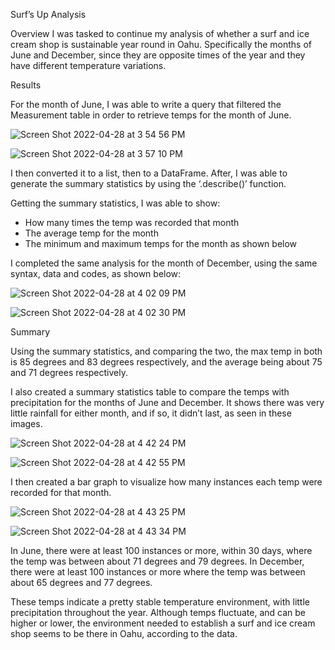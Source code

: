 Surf’s Up Analysis

Overview
I was tasked to continue my analysis of whether a surf and ice cream shop is sustainable year round in Oahu.  Specifically the months of June and December, since they are opposite times of the year and they have different temperature variations.

Results

For the month of June, I was able to write a query that filtered the Measurement table in order to retrieve temps for the month of June.  

![Screen Shot 2022-04-28 at 3 54 56 PM](https://user-images.githubusercontent.com/93801125/165851341-396715fe-575c-401b-989f-56a290a9692a.png)

![Screen Shot 2022-04-28 at 3 57 10 PM](https://user-images.githubusercontent.com/93801125/165851392-60249b2f-1134-4380-b056-d44c1dfc3b4c.png)


I then converted it to a list, then to a DataFrame.  After, I was able to generate the summary statistics by using the ‘.describe()’  function.

Getting the summary statistics, I was able to show:

* How many times the temp was recorded that month
* The average temp for the month
* The minimum and maximum temps for the month as shown below

I completed the same analysis for the month of December, using the same syntax, data and codes, as shown below:

![Screen Shot 2022-04-28 at 4 02 09 PM](https://user-images.githubusercontent.com/93801125/165851445-d31e82cd-39c2-4a27-8dae-dadad2553516.png)

![Screen Shot 2022-04-28 at 4 02 30 PM](https://user-images.githubusercontent.com/93801125/165851462-4f381ac4-8740-4de3-aa64-2130a831150d.png)


Summary

Using the summary statistics, and comparing the two, the max temp in both is 85 degrees and 83 degrees respectively, and the average being  about 75 and 71 degrees respectively.  

I also created a summary statistics table to compare the temps with precipitation for the months of June and December.  It shows there was very little rainfall for either month, and if so, it didn’t last, as seen in these images.

![Screen Shot 2022-04-28 at 4 42 24 PM](https://user-images.githubusercontent.com/93801125/165851571-16c9b910-0e39-4e5e-bd40-5558fc6f1dcc.png)

![Screen Shot 2022-04-28 at 4 42 55 PM](https://user-images.githubusercontent.com/93801125/165851618-f4f5962c-f913-4315-a579-fe0447b0f43a.png)

I then created a bar graph to visualize how many instances each temp were recorded for that month. 

![Screen Shot 2022-04-28 at 4 43 25 PM](https://user-images.githubusercontent.com/93801125/165851661-27c9aab0-9693-435d-b2be-3492bed509ab.png)

![Screen Shot 2022-04-28 at 4 43 34 PM](https://user-images.githubusercontent.com/93801125/165851680-5555b269-efa7-4d6d-a6e1-8fe47ee0842b.png)


In June, there were at least 100 instances or more, within 30 days,  where the temp was between about 71 degrees and 79 degrees. In December, there were at least 100 instances or more where the temp was between about 65 degrees and 77 degrees.

These temps indicate a pretty stable temperature environment, with little precipitation throughout the year.  Although temps fluctuate, and can be higher or lower, the environment needed to establish a surf and ice cream shop seems to be there in Oahu, according to the data.
